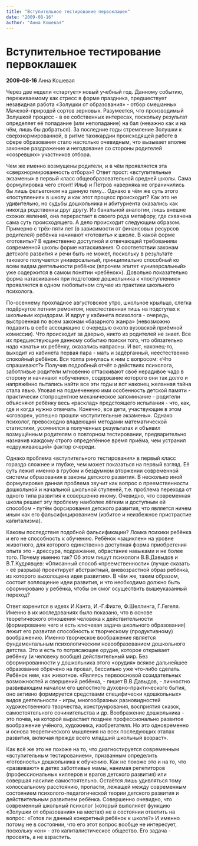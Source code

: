 ```yaml
---
title: "Вступительное тестирование первоклашек"
date: "2009-08-16"
author: "Анна Кошевая"
---
```


# Вступительное тестирование первоклашек

**2009-08-16** Анна Кошевая

Через две недели «стартует» новый учебный год. Данному событию, переживаемому как стресс в форме праздника, предшествует незавидная работа «Золушки от образования» - отбор смешанных Мачехой-природой сортов зерновых. Разумеется, что производимый Золушкой процесс - в ее собственных интересах, поскольку результат определяет её попадание (или  непопадание) на бал (неважно как и на чём, лишь бы добраться). За последние годы стремление Золушки к сверхнормированной, в ритме тахикардии происходящей работе в сфере образования стало настолько очевидным, что вызывает вполне законное раздражение и негодование со стороны родителей «созревших» участников отбора.

Чем же именно возмущены родители, и в чём проявляется эта «сверхнормированность отбора»? Ответ прост: «вступительные экзамены» в первый класс общеобразовательной средней школы. Сама формулировка чего стоит! Ильф и Петров наверняка не ограничились бы лишь фельетоном на данную тему... Однако в чём же суть этого «поступления» в школу и как этот процесс происходит? Как это не удивительно, но судьбы дошкольника и абитуриента оказались как никогда родственны друг другу. Из банальной аналогии, лишь внешне схожих явлений, она перерастает в своего рода метафору,  где схвачена сама суть происходящего. А дело происходит следующим образом. Примерно с трёх-пяти лет (в зависимости от финансовых ресурсов родителей) ребёнка начинают «готовить» к школе. В какой форме «готовить»? В единственно доступной и отвечающей требованиям современной школы форме натаскивания. О соответствии законам детского развития и речи  быть не может, поскольку в результате такового получается универсальный, принципиально способный ко всем видам деятельности ребёнок (впрочем эпитет «универсальный» уже содержится в самом понятии «ребёнок»). Довольно показательно форма натаскивания при подготовке дошкольника к «поступлению» проявляется в одном любопытном случае из практики школьного психолога.

По-осеннему прохладное августовское утро, школьное крыльцо, слегка подёрнутое летним ремонтом, неестественная тишь на подступах к школьным коридорам. И вдруг у кабинета психолога - очередь, выстроенная по всем законам «базарного жанра» (невозможно подавить в себе ассоциацию с очередью около вузовской приёмной комиссии). Что происходит за дверью, никто из родителей не знает. Все их предшествующие данному событию поиски того, что обязательно надо «знать» их ребёнку, оказались напрасны. И вот, наконец-то, выходит из кабинета первая пара - мать и задёрганный, неестественно спокойный ребёнок. Вся толпа ринулась к ним с вопросом: «Что спрашивают?» Получив подробный отчёт о действиях психолога, заботливые родители мгновенно оттаскивают своё нерадивое чадо в сторону и начинают «обучение», содержание которого они так долго и напряжённо пытались найти все эти годы и вот наконец желанная тайна стала явью. Уповая на подмеченную ими особенность детской памяти - практически стопроцентное  механическое запоминание  - родители объясняют ребёнку весь «расклад» предстоящего испытания - что, как, где и когда нужно отвечать. Конечно, все дети, участвующие в этом «сговоре», успешно прошли «вступительные экзамены». Однако психолог, превосходно владеющий методами математической статистики, усомнился в полученных результатах и объявил возмущённым родителям о повторном тестировании, предварительно назначив каждому строго определённое время приёма, чем устранил «сдруживающий» фактор очереди.

Однако проблема «вступительного тестирования» в первый класс гораздо  сложнее и глубже, чем может показаться на первый взгляд. Её суть лежит именно в грубом и бездумном вторжении современной системы образования в законы детского развития. В несколько иной формулировке данная проблема звучит как вопрос о преемственности дошкольной и начальной школьной ступеней, т.е. проблема перехода от одного типа развития к совершенно иному. Очевидно, что современная школа решает эту проблему наиболее лёгким и доступным ей способом - путём форсирования детского развития, что является ничем иным  как его фальсифицированием (избитое и неизбежное пристрастие капитализма).

Каковы последствия подобной фальсификации? Ломка психики ребёнка и его не способность к обучению. Ребёнок «зациклен» на уровне животного, для которого единственно доступная форма приобретения опыта это - дрессура, подражание, обрастание навыками и не более того. Почему именно так? Об этом пишут психологи В.В.Давыдов и В.Т.Кудрявцев: «Описанный способ «преемственности» (лучше сказать - её разрыва) проектирует абстрактный, вневозрастной образ ребёнка, из которого выхолощена идея развития». В чём же, таким образом, состоит воплощение идеи развития, и что необходимо должно быть сформировано у ребёнка, чтобы он смог осуществить вышеуказанный переход?

Ответ коренится в идеях И.Канта, И.-Г.Фихте, Ф.Шеллинга, Г.Гегеля. Именно в их исследованиях было показано, что в основе теоретического отношения человека к действительности (формирование чего и есть ключевая задача школьного  образования) лежит его развитая способность к творческому (продуктивному) воображению. Именно творческое воображение является фундаментальным психологическим новообразованием дошкольного детства. Это и есть то потрясающее орудие, которое открывает ребёнку (и человеку вообще) действительный мир. Без  сформированности  у дошкольника этого «орудия» всякое дальнейшее образование обречено на провал, бессильно уже что-либо сделать. Ребёнок нем, как животное. «Являясь первоосновой созидательных возможностей и свершений ребёнка, - пишет В.В.Давыдов, - личностно развивающим началом его целостного духовно-практического бытия, оно активно формируется средствами специфически «дошкольных» видов деятельности - игры, многообразных разновидностей художественного творчества, конструирования, восприятия сказок, самостоятельного сочинительства и др. Воображение дошкольника - это почва, на которой вырастает позднее профессионально развитое воображение учёного, художника, изобретателя. Но это одновременно и основа теоретического мышления на всех последующих этапах развития, включая прежде всего младший школьный возраст».

Как всё же это не похоже на то, что диагностируется современным «вступительным тестированием», призванным определить «готовность» дошкольника к обучению. Как не похоже это и на то, что «развивают» в детях заботливые мамы, нанимая репетиторов (профессиональных киллеров и врагов детского развития) или совершая насилие самостоятельно. Остаётся лишь удивляться  тому колоссальному  расстоянию, пропасти, лежащей между современным состоянием психолого-педагогической теории детского развития и действительным развитием ребёнка. Совершенно очевидно, что современный школьный психолог (который выполняет функцию «Золушки от образования» на местах) не в состоянии  ответить на вопрос: «Готов ли данный конкретный ребёнок к школе?» И именно потому не в состоянии,  что его этот вопрос вообще не интересует, поскольку «он» - это капиталистическое общество. Его задача - просеять, а не взрастить.